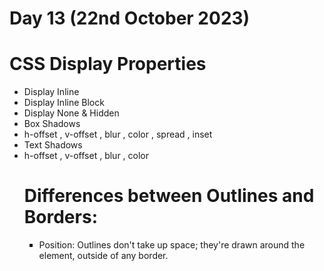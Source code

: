 # Day 13 (22nd October 2023)


<h1>CSS Display Properties</h1>
<ul>
<li>Display Inline
</li>
<li>Display Inline Block

</li>
<li>Display None & Hidden</li>
<li>Box Shadows</li>
<li>h-offset , v-offset , blur , color , spread , inset</li>
<li>Text Shadows</li>
<li>h-offset , v-offset , blur , color</li>

# Differences between Outlines and Borders:
<ul type="square">
<li>Position: Outlines don't take up space; they're drawn around the element, outside of any border.</li>
</ul>

</ul>